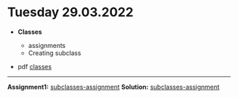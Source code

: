 # Tuesday 29.03.2022
  
 - **Classes**
   - assignments    
   - Creating subclass  
   

- pdf [classes](Presenting-Classes.pdf)
---




**Assignment1:** [subclasses-assignment](https://classroom.github.com/a/bSvex1F6)
**Solution:** [subclasses-assignment](https://github.com/FbW-E10/PB-Assignments-Solutions/tree/main/29.03.2022/PB-Classes-Exc-2-solution)  

 


 

 
